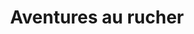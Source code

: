 ---
index: 700
type_of_section: "titre"
title: Aventures au rucher
image:
  file: "eleves-rucher-titre.jpg"
  description: "Les élèves au rucher - 1"
  author: Pierre Kessler
  author_link: 
---